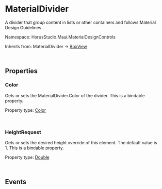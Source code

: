 # MaterialDivider

A divider  that group content in lists or other containers and follows Material Design Guidelines [](https://m3.material.io/components/divider/overview).

Namespace: HorusStudio.Maui.MaterialDesignControls

Inherits from: MaterialDivider → [BoxView](https://learn.microsoft.com/en-us/dotnet/api/microsoft.maui.controls.boxview)

<br>

## Properties

### <a id="properties-color"/>**Color**

Gets or sets the MaterialDivider.Color of the divider. This is a bindable property.

Property type: [Color](https://learn.microsoft.com/en-us/dotnet/api/microsoft.maui.graphics.color)<br>

<br>

### <a id="properties-heightrequest"/>**HeightRequest**

Gets or sets the desired height override of this element.
 The default value is 1.
 This is a bindable property.

Property type: [Double](https://learn.microsoft.com/en-us/dotnet/api/system.double)<br>

<br>

## Events
